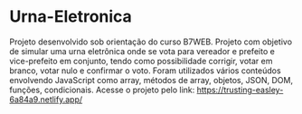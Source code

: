 # Urna-Eletronica
Projeto desenvolvido sob orientação do curso B7WEB.
Projeto com objetivo de simular uma urna eletrônica onde se vota para vereador e prefeito e vice-prefeito em conjunto, tendo como possibilidade corrigir, votar em branco, votar nulo e confirmar o voto.
Foram utilizados vários conteúdos envolvendo JavaScript como array, métodos de array, objetos, JSON, DOM, funções, condicionais.
Acesse o projeto pelo link: https://trusting-easley-6a84a9.netlify.app/
